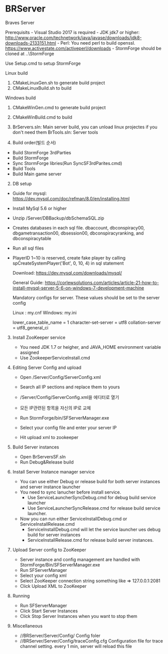 # BRServer
Braves Server 

Prerequisits
	- Visual Studio 2017 is required
	- JDK jdk7 or higher: http://www.oracle.com/technetwork/java/javase/downloads/jdk8-downloads-2133151.html
	- Perl: You need perl to build openssl. https://www.activestate.com/activeperl/downloads
	- StormForge should be cloned at ..\StormForge


Use Setup.cmd to setup StormForge



Linux build
1. CMakeLinuxGen.sh to generate build project
2. CMakeLinuxBuild.sh to build

Windows build
1. CMakeWinGen.cmd to generate build project
2. CMakeWinBuild.cmd to build
3. BrServers.sln: Main server build, you can unload linux projectes if you don't need them
BrTools.sln: Server tools



1. Build order(빌드 순서)
 - Build StormForge 3rdParties
 - Build StormForge
 - Sync StormForge libries(Run SyncSF3rdParites.cmd)
 - Build Tools
 - Build Main game server


2. DB setup
 - Guide for mysql: https://dev.mysql.com/doc/refman/8.0/en/installing.html
 - Install MySql 5.6 or higher
 - Unzip /Server/DBBackup/dbSchemaSQL.zip
 - Creates databases in each sql file. dbaccount, dbconspiracy00, dbgametransaction00, dbsession00, dbconspiracyranking, and dbconspiracytable
 - Run all sql files
 - PlayerID 1~10 is reserved, create fake player by calling spCreateSystemPlayer('Bot', 0, 10, 4) in sql statement
 
	Download: https://dev.mysql.com/downloads/mysql/ 
	 
	General Guide: https://corlewsolutions.com/articles/article-21-how-to-install-mysql-server-5-6-on-windows-7-development-machine 
	 
	 
	Mandatory configs for server. These values should be set to the server config

	Linux : my.cnf
	Windows: my.ini

	lower_case_table_name     = 1
	character-set-server      = utf8
	collation-server          = utf8_general_ci


 
3. Install ZooKeeper service
	- You need JDK 1.7 or heigher, and JAVA_HOME environment variable assigned
	- Use ZookeeperServiceInstall.cmd

4. Editing Server Config and upload
	- Open /Server/Config/ServerConfig.xml
	- Search all IP sections and replace them to yours 

	- /Server/Config/ServerConfig.xml을 에디터로 열기
	- 모든 IP관련된 항목을 자신의 IP로 교체
	- Run StormForge/bin/SFServerManager.exe
	- Select your config file and enter your server IP
	- Hit upload xml to zookeeper
	

5. Build Server instances
	- Open BrServersSF.sln
	- Run Debug&Release build


6. Install Server Instance manager service
	- You can use either Debug or release build for both server instances and server instance launcher
	- You need to sync lanucher before install service. 
		- Use ServiceLauncherSyncDebug.cmd for debug build service launcher
		- Use ServiceLauncherSyncRelease.cmd for release build service launcher.
	- Now you can run either ServiceInstallDebug.cmd or ServiceInstallRelease.cmd
		- ServiceInstallDebug.cmd will let the service launcher ues debug build for server instances
		- ServiceInstallRelease.cmd for release build server instances.


6. Upload Server config to ZooKeeper
	- Server instance and config management are handled with StormForge/Bin/SFServerManager.exe
	- Run SFServerManager
	- Select your config xml
	- Select ZooKeeper connection string something like => 127.0.0.1:2081
	- Click Upload XML to ZooKeeper


7. Running
	- Run SFServerManager
	- Click Start Server Instances
	- Click Stop Server Instances when you want to stop them


8. Miscellaneous
	- //BRServer/Server/Config/ Config foler
	- //BRServer/Server/Config/traceConfig.cfg Configuration file for trace channel setting. every 1 min, server will reload this file
	

	
	
